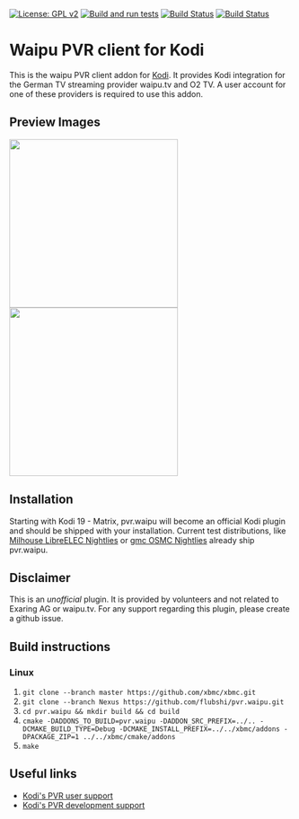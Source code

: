 [![License: GPL v2](https://img.shields.io/badge/License-GPL%20v2-blue.svg)](pvr.waipu/LICENSE.txt)
[![Build and run tests](https://github.com/flubshi/pvr.waipu/actions/workflows/build.yml/badge.svg?branch=Nexus)](https://github.com/flubshi/pvr.waipu/actions/workflows/build.yml)
[![Build Status](https://dev.azure.com/flubshi/pvr.waipu/_apis/build/status/flubshi.pvr.waipu?branchName=Nexus)](https://dev.azure.com/flubshi/pvr.waipu/_build/latest?definitionId=1&branchName=Nexus)
[![Build Status](https://jenkins.kodi.tv/buildStatus/icon?job=flubshi%2Fpvr.waipu%2FNexus)](https://jenkins.kodi.tv/job/flubshi/job/pvr.waipu/job/Nexus/)

# Waipu PVR client for Kodi
This is the waipu PVR client addon for [Kodi](https://kodi.tv). It provides Kodi integration for the German TV streaming provider waipu.tv and O2 TV. A user account for one of these providers is required to use this addon.

## Preview Images

<img src="pvr.waipu/resources/screenshots/screenshot-01.jpg" width="300" /> <img src="pvr.waipu/resources/screenshots/screenshot-02.jpg" width="300" />

## Installation

Starting with Kodi 19 - Matrix, pvr.waipu will become an official Kodi plugin and should be shipped with your installation. Current test distributions, like [Milhouse LibreELEC Nightlies](https://forum.kodi.tv/showthread.php?tid=343068) or [gmc OSMC Nightlies](https://discourse.osmc.tv/t/kodi-19-matrix-nightly-builds-for-raspberry-pi/79407) already ship pvr.waipu.


## Disclaimer

This is an *unofficial* plugin. It is provided by volunteers and not related to Exaring AG or waipu.tv.
For any support regarding this plugin, please create a github issue.


## Build instructions

### Linux

1. `git clone --branch master https://github.com/xbmc/xbmc.git`
2. `git clone --branch Nexus https://github.com/flubshi/pvr.waipu.git`
3. `cd pvr.waipu && mkdir build && cd build`
4. `cmake -DADDONS_TO_BUILD=pvr.waipu -DADDON_SRC_PREFIX=../.. -DCMAKE_BUILD_TYPE=Debug -DCMAKE_INSTALL_PREFIX=../../xbmc/addons -DPACKAGE_ZIP=1 ../../xbmc/cmake/addons`
5. `make`


## Useful links

* [Kodi's PVR user support](https://forum.kodi.tv/forumdisplay.php?fid=167)
* [Kodi's PVR development support](https://forum.kodi.tv/forumdisplay.php?fid=136)
